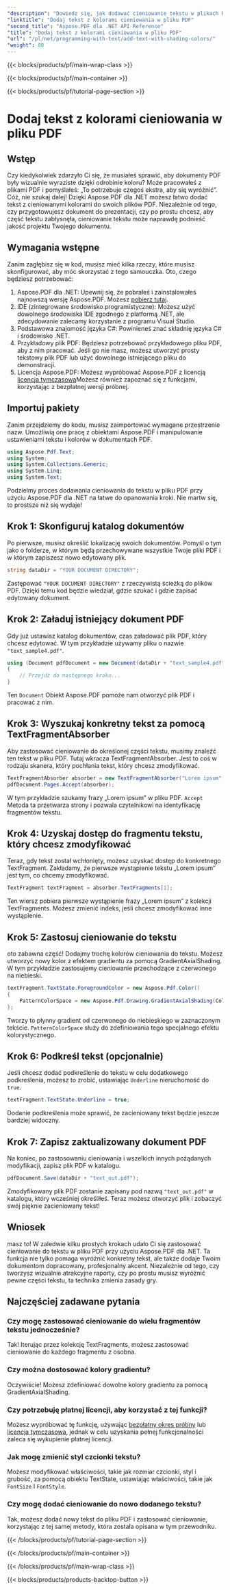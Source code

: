 ```yaml
---
"description": "Dowiedz się, jak dodawać cieniowanie tekstu w plikach PDF za pomocą Aspose.PDF dla .NET dzięki temu samouczkowi krok po kroku. Dostosuj swoje dokumenty za pomocą kolorowych gradientów."
"linktitle": "Dodaj tekst z kolorami cieniowania w pliku PDF"
"second_title": "Aspose.PDF dla .NET API Reference"
"title": "Dodaj tekst z kolorami cieniowania w pliku PDF"
"url": "/pl/net/programming-with-text/add-text-with-shading-colors/"
"weight": 80
---
```


{{< blocks/products/pf/main-wrap-class >}}

{{< blocks/products/pf/main-container >}}

{{< blocks/products/pf/tutorial-page-section >}}

# Dodaj tekst z kolorami cieniowania w pliku PDF

## Wstęp

Czy kiedykolwiek zdarzyło Ci się, że musiałeś sprawić, aby dokumenty PDF były wizualnie wyraziste dzięki odrobinie koloru? Może pracowałeś z plikami PDF i pomyślałeś: „To potrzebuje czegoś ekstra, aby się wyróżnić”. Cóż, nie szukaj dalej! Dzięki Aspose.PDF dla .NET możesz łatwo dodać tekst z cieniowanymi kolorami do swoich plików PDF. Niezależnie od tego, czy przygotowujesz dokument do prezentacji, czy po prostu chcesz, aby część tekstu zabłysnęła, cieniowanie tekstu może naprawdę podnieść jakość projektu Twojego dokumentu.

## Wymagania wstępne

Zanim zagłębisz się w kod, musisz mieć kilka rzeczy, które musisz skonfigurować, aby móc skorzystać z tego samouczka. Oto, czego będziesz potrzebować:

1. Aspose.PDF dla .NET: Upewnij się, że pobrałeś i zainstalowałeś najnowszą wersję Aspose.PDF. Możesz [pobierz tutaj](https://releases.aspose.com/pdf/net/).
2. IDE (zintegrowane środowisko programistyczne): Możesz użyć dowolnego środowiska IDE zgodnego z platformą .NET, ale zdecydowanie zalecamy korzystanie z programu Visual Studio.
3. Podstawowa znajomość języka C#: Powinieneś znać składnię języka C# i środowisko .NET.
4. Przykładowy plik PDF: Będziesz potrzebować przykładowego pliku PDF, aby z nim pracować. Jeśli go nie masz, możesz utworzyć prosty tekstowy plik PDF lub użyć dowolnego istniejącego pliku do demonstracji.
5. Licencja Aspose.PDF: Możesz wypróbować Aspose.PDF z licencją [licencja tymczasowa](https://purchase.aspose.com/temporary-license/)Możesz również zapoznać się z funkcjami, korzystając z bezpłatnej wersji próbnej.

## Importuj pakiety

Zanim przejdziemy do kodu, musisz zaimportować wymagane przestrzenie nazw. Umożliwią one pracę z obiektami Aspose.PDF i manipulowanie ustawieniami tekstu i kolorów w dokumentach PDF.

```csharp
using Aspose.Pdf.Text;
using System;
using System.Collections.Generic;
using System.Linq;
using System.Text;
```

Podzielmy proces dodawania cieniowania do tekstu w pliku PDF przy użyciu Aspose.PDF dla .NET na łatwe do opanowania kroki. Nie martw się, to prostsze niż się wydaje!

## Krok 1: Skonfiguruj katalog dokumentów

Po pierwsze, musisz określić lokalizację swoich dokumentów. Pomyśl o tym jako o folderze, w którym będą przechowywane wszystkie Twoje pliki PDF i w którym zapiszesz nowo edytowany plik.

```csharp
string dataDir = "YOUR DOCUMENT DIRECTORY";
```

Zastępować `"YOUR DOCUMENT DIRECTORY"` z rzeczywistą ścieżką do plików PDF. Dzięki temu kod będzie wiedział, gdzie szukać i gdzie zapisać edytowany dokument.

## Krok 2: Załaduj istniejący dokument PDF

Gdy już ustawisz katalog dokumentów, czas załadować plik PDF, który chcesz edytować. W tym przykładzie używamy pliku o nazwie `"text_sample4.pdf"`.

```csharp
using (Document pdfDocument = new Document(dataDir + "text_sample4.pdf"))
{
    // Przejdź do następnego kroku...
}
```

Ten `Document` Obiekt Aspose.PDF pomoże nam otworzyć plik PDF i pracować z nim.

## Krok 3: Wyszukaj konkretny tekst za pomocą TextFragmentAbsorber

Aby zastosować cieniowanie do określonej części tekstu, musimy znaleźć ten tekst w pliku PDF. Tutaj wkracza TextFragmentAbsorber. Jest to coś w rodzaju skanera, który pochłania tekst, który chcesz zmodyfikować.

```csharp
TextFragmentAbsorber absorber = new TextFragmentAbsorber("Lorem ipsum");
pdfDocument.Pages.Accept(absorber);
```

W tym przykładzie szukamy frazy „Lorem ipsum” w pliku PDF. `Accept` Metoda ta przetwarza strony i pozwala czytelnikowi na identyfikację fragmentów tekstu.

## Krok 4: Uzyskaj dostęp do fragmentu tekstu, który chcesz zmodyfikować

Teraz, gdy tekst został wchłonięty, możesz uzyskać dostęp do konkretnego TextFragment. Zakładamy, że pierwsze wystąpienie tekstu „Lorem ipsum” jest tym, co chcemy zmodyfikować.

```csharp
TextFragment textFragment = absorber.TextFragments[1];
```

Ten wiersz pobiera pierwsze wystąpienie frazy „Lorem ipsum” z kolekcji TextFragments. Możesz zmienić indeks, jeśli chcesz zmodyfikować inne wystąpienie.

## Krok 5: Zastosuj cieniowanie do tekstu

oto zabawna część! Dodajmy trochę kolorów cieniowania do tekstu. Możesz utworzyć nowy kolor z efektem gradientu za pomocą GradientAxialShading. W tym przykładzie zastosujemy cieniowanie przechodzące z czerwonego na niebieski.

```csharp
textFragment.TextState.ForegroundColor = new Aspose.Pdf.Color()
{
    PatternColorSpace = new Aspose.Pdf.Drawing.GradientAxialShading(Color.Red, Color.Blue)
};
```

Tworzy to płynny gradient od czerwonego do niebieskiego w zaznaczonym tekście. `PatternColorSpace` służy do zdefiniowania tego specjalnego efektu kolorystycznego.

## Krok 6: Podkreśl tekst (opcjonalnie)

Jeśli chcesz dodać podkreślenie do tekstu w celu dodatkowego podkreślenia, możesz to zrobić, ustawiając `Underline` nieruchomość do `true`.

```csharp
textFragment.TextState.Underline = true;
```

Dodanie podkreślenia może sprawić, że zacieniowany tekst będzie jeszcze bardziej widoczny.

## Krok 7: Zapisz zaktualizowany dokument PDF

Na koniec, po zastosowaniu cieniowania i wszelkich innych pożądanych modyfikacji, zapisz plik PDF w katalogu.

```csharp
pdfDocument.Save(dataDir + "text_out.pdf");
```

Zmodyfikowany plik PDF zostanie zapisany pod nazwą `"text_out.pdf"` w katalogu, który wcześniej określiłeś. Teraz możesz otworzyć plik i zobaczyć swój pięknie zacieniowany tekst!

## Wniosek

masz to! W zaledwie kilku prostych krokach udało Ci się zastosować cieniowanie do tekstu w pliku PDF przy użyciu Aspose.PDF dla .NET. Ta funkcja nie tylko pomaga wyróżnić konkretny tekst, ale także dodaje Twoim dokumentom dopracowany, profesjonalny akcent. Niezależnie od tego, czy tworzysz wizualnie atrakcyjne raporty, czy po prostu musisz wyróżnić pewne części tekstu, ta technika zmienia zasady gry.


## Najczęściej zadawane pytania

### Czy mogę zastosować cieniowanie do wielu fragmentów tekstu jednocześnie?
Tak! Iterując przez kolekcję TextFragments, możesz zastosować cieniowanie do każdego fragmentu z osobna.

### Czy można dostosować kolory gradientu?
Oczywiście! Możesz zdefiniować dowolne kolory gradientu za pomocą GradientAxialShading.

### Czy potrzebuję płatnej licencji, aby korzystać z tej funkcji?
Możesz wypróbować tę funkcję, używając [bezpłatny okres próbny](https://releases.aspose.com/) lub [licencja tymczasowa](https://purchase.aspose.com/temporary-license/), jednak w celu uzyskania pełnej funkcjonalności zaleca się wykupienie płatnej licencji.

### Jak mogę zmienić styl czcionki tekstu?
Możesz modyfikować właściwości, takie jak rozmiar czcionki, styl i grubość, za pomocą obiektu TextState, ustawiając właściwości, takie jak `FontSize` I `FontStyle`.

### Czy mogę dodać cieniowanie do nowo dodanego tekstu?
Tak, możesz dodać nowy tekst do pliku PDF i zastosować cieniowanie, korzystając z tej samej metody, która została opisana w tym przewodniku.

{{< /blocks/products/pf/tutorial-page-section >}}

{{< /blocks/products/pf/main-container >}}

{{< /blocks/products/pf/main-wrap-class >}}

{{< blocks/products/products-backtop-button >}}